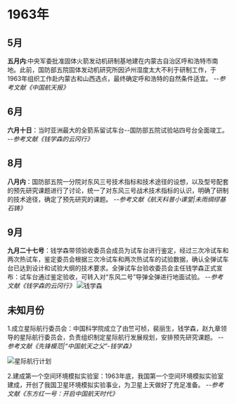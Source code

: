 # 1963年
## 5月
**五月内**:中央军委批准固体火箭发动机研制基地建在内蒙古自治区呼和浩特市南地。此前，国防部五院固体发动机研究所因泸州湿度太大不利于研制工作，于1963年组织工作赴内蒙古和山西选点，最终确定呼和浩特的自然条件适宜。
--*参考文献《中国航天报》*
## 6月
**六月十日**：当时亚洲最大的全箭系留试车台--国防部五院试验站四号台全面竣工。
--*参考文献《钱学森的云冈行》*
## 8月
**八月内**：国防部五院一分院对东风三号技术指标和技术途径的设想，以及型号配套的预先研究课题进行了讨论，统一了对东风三号战术技术指标的认识，明确了研制的技术途径，确定了预先研究的课题。
--*参考文献《航天科普小课堂|未雨绸缪基石铸》*
## 9月
**九月二十七号**：钱学森带领验收委员会成员为试车台进行鉴定，经过三次冷试车和两次热试车，鉴定委员会根据三次冷试车和两次热试车的试验数据，确认全弹试车台已达到设计和试验大纲的技术要求。全弹试车台验收委员会主任钱学森正式宣布：试车台通过鉴定验收，可转入对“东风二号”导弹全弹进行地面试验。
--*参考文献《钱学森的云冈行》*
![钱学森](https://imagepphcloud.thepaper.cn/pph/image/143/426/361.jpg)
## 未知月份
1.成立星际航行委员会：中国科学院成立了由竺可桢，裴丽生，钱学森，赵九章领导的星际航行委员会，负责组织制定星际航行发展规划，安排预先研究课题。
--*参考文献《先锋模范|“中国航天之父”-钱学森》*

![星际航行计划](https://p3.ssl.qhimgs1.com/sdr/400__/t015eb0e57791e64e59.jpg)

2.建成第一个空间环境模拟实验室：1963年底，我国第一个空间环境模拟实验室建成，开创了我国卫星环境模拟实验事业，为卫星上天做好了充足准备。
--*参考文献《东方红一号：开启中国航天时代》*